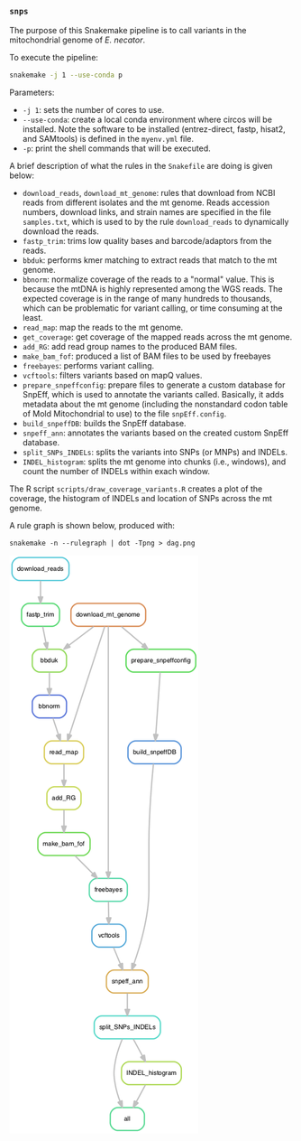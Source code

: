 ### `snps`

The purpose of this Snakemake pipeline is to call variants in the mitochondrial genome of *E. necator*.

To execute the pipeline:

```bash
snakemake -j 1 --use-conda p
```

Parameters:

* `-j 1`: sets the number of cores to use.
* `--use-conda`: create a local conda environment where circos will be installed. Note the software to be installed (entrez-direct, fastp, hisat2, and SAMtools) is defined in the `myenv.yml` file.
* `-p`: print the shell commands that will be executed.

A brief description of what the rules in the `Snakefile` are doing is given below:

* `download_reads`, `download_mt_genome`: rules that download from NCBI reads from different isolates and the mt genome. Reads accession numbers, download links, and strain names are specified in the file `samples.txt`, which is used to by the rule `download_reads` to dynamically download the reads.
* `fastp_trim`: trims low quality bases and barcode/adaptors from the reads.
* `bbduk`: performs kmer matching to extract reads that match to the mt genome.
* `bbnorm`: normalize coverage of the reads to a "normal" value. This is because the mtDNA is highly represented among the WGS reads. The expected coverage is in the range of many hundreds to thousands, which can be problematic for variant calling, or time consuming at the least.
* `read_map`: map the reads to the mt genome.
* `get_coverage`: get coverage of the mapped reads across the mt genome.
* `add_RG`: add read group names to the produced BAM files.
* `make_bam_fof`: produced a list of BAM files to be used by freebayes
* `freebayes`: performs variant calling.
* `vcftools`: filters variants based on mapQ values.
* `prepare_snpeffconfig`: prepare files to generate a custom database for SnpEff, which is used to annotate the variants called. Basically, it adds metadata about the mt genome (including the nonstandard codon table of Mold Mitochondrial to use) to the file `snpEff.config`.
* `build_snpeffDB`: builds the SnpEff database.
* `snpeff_ann`: annotates the variants based on the created custom SnpEff database.
* `split_SNPs_INDELs`: splits the variants into SNPs (or MNPs) and INDELs.
* `INDEL_histogram`: splits the mt genome into chunks (i.e., windows), and count the number of INDELs within exach window.

The R script `scripts/draw_coverage_variants.R` creates a plot of the coverage, the histogram of INDELs and location of SNPs across the mt genome.

A rule graph is shown below, produced with:

```
snakemake -n --rulegraph | dot -Tpng > dag.png
```

![Snakefile rulegraph](dag.png "Rulegraph")



